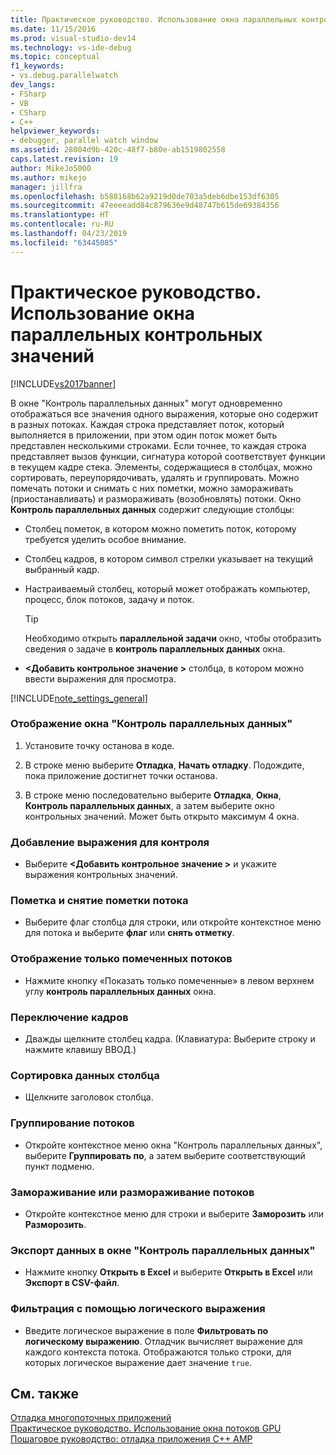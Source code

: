 ```yaml
---
title: Практическое руководство. Использование окна параллельных контрольных значений | Документация Майкрософт
ms.date: 11/15/2016
ms.prod: visual-studio-dev14
ms.technology: vs-ide-debug
ms.topic: conceptual
f1_keywords:
- vs.debug.parallelwatch
dev_langs:
- FSharp
- VB
- CSharp
- C++
helpviewer_keywords:
- debugger, parallel watch window
ms.assetid: 28004d9b-420c-48f7-b80e-ab1519802558
caps.latest.revision: 19
author: MikeJo5000
ms.author: mikejo
manager: jillfra
ms.openlocfilehash: b588168b62a9219d0de703a5deb6dbe153df6305
ms.sourcegitcommit: 47eeeeadd84c879636e9d48747b615de69384356
ms.translationtype: HT
ms.contentlocale: ru-RU
ms.lasthandoff: 04/23/2019
ms.locfileid: "63445085"
---
```

# <a name="how-to-use-the-parallel-watch-window"></a>Практическое руководство. Использование окна параллельных контрольных значений
[!INCLUDE[vs2017banner](../includes/vs2017banner.md)]

В окне "Контроль параллельных данных" могут одновременно отображаться все значения одного выражения, которые оно содержит в разных потоках. Каждая строка представляет поток, который выполняется в приложении, при этом один поток может быть представлен несколькими строками. Если точнее, то каждая строка представляет вызов функции, сигнатура которой соответствует функции в текущем кадре стека. Элементы, содержащиеся в столбцах, можно сортировать, переупорядочивать, удалять и группировать. Можно помечать потоки и снимать с них пометки, можно замораживать (приостанавливать) и размораживать (возобновлять) потоки. Окно **Контроль параллельных данных** содержит следующие столбцы:  
  
- Столбец пометок, в котором можно пометить поток, которому требуется уделить особое внимание.  
  
- Столбец кадров, в котором символ стрелки указывает на текущий выбранный кадр.  
  
- Настраиваемый столбец, который может отображать компьютер, процесс, блок потоков, задачу и поток.  
  
  > [!TIP]
  > Необходимо открыть **параллельной задачи** окно, чтобы отобразить сведения о задаче в **контроль параллельных данных** окна.  
  
-  **\<Добавить контрольное значение >** столбца, в котором можно ввести выражения для просмотра.  
  
  [!INCLUDE[note_settings_general](../includes/note-settings-general-md.md)]  
  
### <a name="to-display-the-parallel-watch-window"></a>Отображение окна "Контроль параллельных данных"  
  
1. Установите точку останова в коде.  
  
2. В строке меню выберите **Отладка**, **Начать отладку**. Подождите, пока приложение достигнет точки останова.  
  
3. В строке меню последовательно выберите **Отладка**, **Окна**, **Контроль параллельных данных**, а затем выберите окно контрольных значений. Может быть открыто максимум 4 окна.  
  
### <a name="to-add-a-watch-expression"></a>Добавление выражения для контроля  
  
- Выберите  **\<Добавить контрольное значение >** и укажите выражения контрольных значений.  
  
### <a name="to-flag-or-unflag-a-thread"></a>Пометка и снятие пометки потока  
  
- Выберите флаг столбца для строки, или откройте контекстное меню для потока и выберите **флаг** или **снять отметку**.  
  
### <a name="to-display-only-flagged-threads"></a>Отображение только помеченных потоков  
  
- Нажмите кнопку «Показать только помеченные» в левом верхнем углу **контроль параллельных данных** окна.  
  
### <a name="to-switch-frames"></a>Переключение кадров  
  
- Дважды щелкните столбец кадра. (Клавиатура: Выберите строку и нажмите клавишу ВВОД.)  
  
### <a name="to-sort-a-column"></a>Сортировка данных столбца  
  
- Щелкните заголовок столбца.  
  
### <a name="to-group-threads"></a>Группирование потоков  
  
- Откройте контекстное меню окна "Контроль параллельных данных", выберите **Группировать по**, а затем выберите соответствующий пункт подменю.  
  
### <a name="to-freeze-or-thaw-threads"></a>Замораживание или размораживание потоков  
  
- Откройте контекстное меню для строки и выберите **Заморозить** или **Разморозить**.  
  
### <a name="to-export-the-data-in-the-parallel-watch-window"></a>Экспорт данных в окне "Контроль параллельных данных"  
  
- Нажмите кнопку **Открыть в Excel** и выберите **Открыть в Excel** или **Экспорт в CSV-файл**.  
  
### <a name="to-filter-by-a-boolean-expression"></a>Фильтрация с помощью логического выражения  
  
- Введите логическое выражение в поле **Фильтровать по логическому выражению**. Отладчик вычисляет выражение для каждого контекста потока. Отображаются только строки, для которых логическое выражение дает значение `true`.  
  
## <a name="see-also"></a>См. также  
 [Отладка многопоточных приложений](../debugger/debug-multithreaded-applications-in-visual-studio.md)   
 [Практическое руководство. Использование окна потоков GPU](../debugger/how-to-use-the-gpu-threads-window.md)   
 [Пошаговое руководство: отладка приложения C++ AMP](http://msdn.microsoft.com/library/40e92ecc-f6ba-411c-960c-b3047b854fb5)
